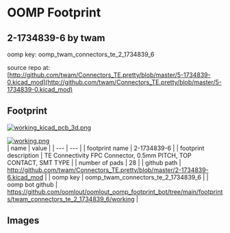 # OOMP Footprint  
## 2-1734839-6  by twam  
  
oomp key: oomp_twam_connectors_te_2_1734839_6  
  
source repo at: [http://github.com/twam/Connectors_TE.pretty/blob/master/5-1734839-0.kicad_mod](http://github.com/twam/Connectors_TE.pretty/blob/master/5-1734839-0.kicad_mod)  
## Footprint  
  
[![working_kicad_pcb_3d.png](working_kicad_pcb_3d_600.png)](working_kicad_pcb_3d.png)  
  
[![working.png](working_600.png)](working.png)  
| name | value | 
| --- | --- | 
| footprint name | 2-1734839-6 | 
| footprint description | TE Connectivity FPC Connector, 0.5mm PITCH, TOP CONTACT, SMT TYPE | 
| number of pads | 28 | 
| github path | http://github.com/twam/Connectors_TE.pretty/blob/master/2-1734839-6.kicad_mod | 
| oomp key | oomp_twam_connectors_te_2_1734839_6 | 
| oomp bot github | https://github.com/oomlout/oomlout_oomp_footprint_bot/tree/main/footprints/twam_connectors_te_2_1734839_6/working | 
## Images  
